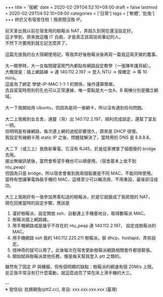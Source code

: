 +++
title = '宿網'
date = 2020-02-29T04:52:10+08:00
draft = false
lastmod = 2020-02-29T04:52:10+08:00
categories = ['日常']
tags = ['軟體', '批兔']
+++
終於又有宿舍住啦！換房間沒換 IP。<br>
<br>
前天拿出我以前在宿舍用的樹莓派 NAT，弄超久到現在還沒設定好。<br>
這才學到，原來我這種 IT 白痴，才是真正該寫技術筆記的人。<br>
不然下次要用到就忘記怎麼弄了。<br>
<br>
這篇先放我的台大宿網使用記，等我弄好後樹莓派後再寫一篇我這兩天做的蠢事。<br>
<br>
大一開學時，大一女每間寢室房門內都貼有網路設定教學（一張陳年護貝紙）。<br>
大概就是：插上網路線 -> 連 140.112.2.197 -> 登入 NTU -> 按確定 -> 等 10 mins。<br>
這是為了綁定 學號-IP-MAC 1-1-1 的關係，操作還算簡單。<br>
去自習室時用別的孔也可以正常連線，唯一雷點是大一女A、B 兩棟分別是獨立網域。<br>
<br>
大一下我開始用 Ubuntu，但因為是同一張網卡，所以沒有遇到任何問題。<br>
<br>
大二上我搬到女五舍，通靈（背）出 140.112.2.197，順利完成設定，還幫了室友一把。<br>
但明明是有線網路，每次連上網的過程卻要很久，原來是 DHCP 很慢。<br>
我設定有線網卡用 static IP 之後，問題就解決了，當時用的 DNS 是 8.8.8.8。<br>
<br>
大二下（或三上）我換新筆電，它沒有 RJ45，於是從家裡拿了個廢廢的 bridge 去用。<br>
接出無線訊號後，當然會希望手機也可以順便用。（宿舍基本上收不到 ntu_peap）<br>
但因為只是 bridge，所以宿舍會看到我兩個裝置是不同 MAC，不能同時使用。<br>
當時有想讓筆電偽裝手機的 MAC，這樣至少可以輪流用，不用重設，最後卻沒成功。<br>
<br>
大三上我剛好有一張參加黑客松送的樹莓派，於是它就變成了我房間的 NAT，<br>
現在回推當時的設定步驟，應該是<br>
1. 灌好樹莓派，設定開放 ssh、自動連上手機基地台，取得數莓派 MAC。<br>
2. 樹莓派插上網路線。<br>
3. 用手機網路或是幾乎不存在的 ntu_peap 連 140.112.2.197， 設定成樹莓派的 MAC。<br>
4. 用手機網路 ssh 我的 140.112.225.211 樹莓派，裝 dhcp、hostapd，弄些設定。<br>
5. 很神奇的就可以用了。此後每次在宿舍更新樹莓派網路相關套件都很緊張。<br>
6. 開始賦與樹莓派其他任務，像是每天幫我登入 ptt 之類的。<br>

雖然有了固定 IP 與機器，但有個明顯的缺點：樹莓派的網速有個 20M/s 上限。<br>
反正我平常沒有打什麼電動，就這麼過完了常在床上滑手機的大三。<br>
<br>
--<br>
※ 發信站: 批踢踢兔(ptt2.cc), 來自: xxx.xxx.xxx.xxx (臺灣)<br>
